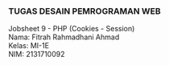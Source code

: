 ### TUGAS DESAIN PEMROGRAMAN WEB  
Jobsheet 9 - PHP (Cookies - Session)  
Nama: Fitrah Rahmadhani Ahmad  
Kelas: MI-1E  
NIM: 2131710092
